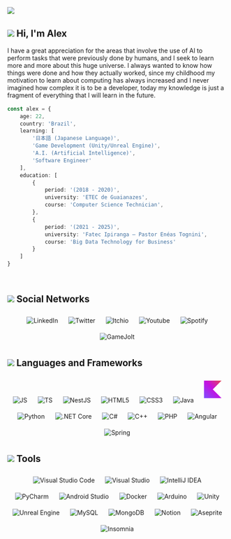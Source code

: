 <!-- Image -->
<p target="center">
    <img src="https://i.imgur.com/KnVrvrq.png"/>
</p>

<!-- Hi, i'm Alex -->
<h2>
    <img
        src="https://media.giphy.com/media/mGcNjsfWAjY5AEZNw6/giphy.gif"
        width="50"
    > Hi, I'm Alex
</h2>

I have a great appreciation for the areas that involve the use of AI to perform tasks that were previously done by humans, and I seek to learn more and more about this huge universe. I always wanted to know how things were done and how they actually worked, since my childhood my motivation to learn about computing has always increased and I never imagined how complex it is to be a developer, today my knowledge is just a fragment of everything that I will learn in the future.

```ts
const alex = {
    age: 22,
    country: 'Brazil',
    learning: [
        '日本語 (Japanese Language)',
        'Game Development (Unity/Unreal Engine)',
        'A.I. (Artificial Intelligence)',
        'Software Engineer'
    ],
    education: [
        {
            period: '(2018 - 2020)',
            university: 'ETEC de Guaianazes',
            course: 'Computer Science Technician',
        },
        {
            period: '(2021 - 2025)',
            university: 'Fatec Ipiranga – Pastor Enéas Tognini',
            course: 'Big Data Technology for Business'
        }
    ]
}
```

<br>

<!-- Social Networks -->
<h2>
    <img
        src="https://i.imgur.com/bvYDTQS.gif"
        width="50"
    > Social Networks
</h2>

<p align="center">
    <a
        style="all: unset;"
        target="_blank"
        href="https://www.linkedin.com/in/alex-ferreira/">
        <img style="padding: 10px" title="LinkedIn" alt="LinkedIn" width="40px" src="https://i.imgur.com/4qOCXGz.png">
    </a>
    <a
        style="all: unset;"
        target="_blank"
        href="https://twitter.com/arekushii__">
        <img style="padding: 10px" title="Twitter" alt="Twitter" width="40px" src="https://i.imgur.com/jlKtG7w.png">
    </a>
    <a
        style="all: unset;"
        target="_blank"
        href="https://arekushii.itch.io/">
        <img style="padding: 10px" title="Itchio" alt="Itchio" width="40px" src="https://i.imgur.com/G5oreTv.png">
    </a>
    <a
        style="all: unset;"
        target="_blank"
        href="https://www.youtube.com/c/arekushi">
        <img style="padding: 10px" title="Youtube" alt="Youtube" width="40px" src="https://i.imgur.com/0qrxTFs.png">
    </a>
    <a
        style="all: unset;"
        target="_blank"
        href="https://open.spotify.com/user/22zcdgcfeaspskzbzxuv77eky#_=_">
        <img style="padding: 10px" title="Spotify" alt="Spotify" width="40px" src="https://i.imgur.com/dOOhNIg.png">
    </a>
    <a
        style="all: unset;"
        target="_blank"
        href="https://gamejolt.com/@arekushi">
        <img style="padding: 10px" title="GameJolt" alt="GameJolt" width="40px" src="https://i.imgur.com/ZBn5270.png">
    </a>
</p>

<!-- Languages and Frameworks -->
<h2>
    <img src="https://i.imgur.com/4GLTBRC.gif" width="50"> Languages and Frameworks
</h2>
<p align="center">
    <img style="padding: 10px" title="JS" alt="JS" width="40px" src="https://upload.wikimedia.org/wikipedia/commons/9/99/Unofficial_JavaScript_logo_2.svg">
    <img style="padding: 10px" title="TS" alt="TS" width="40PX" src="https://i.imgur.com/vKQaelH.png">
    <img style="padding: 10px" title="NestJS" alt="NestJS" width="40px" src="https://i.imgur.com/CYBnkAW.png">
    <img style="padding: 10px" title="HTML5" alt="HTML5" width="35px" src="https://i.imgur.com/HKyQb5C.png">
    <img style="padding: 10px" title="CSS3" alt="CSS3" width="40px" src="https://www.shareicon.net/data/2015/09/08/97876_css_512x512.png">
    <img style="padding: 10px" title="Java" alt="Java" width="40px" src="https://xesque.rocketseat.dev/platform/tech/java.svg">
    <img style="padding: 10px" title="Kotlin" alt="Kotlin" width="40px" src="https://raw.githubusercontent.com/github/explore/80688e429a7d4ef2fca1e82350fe8e3517d3494d/topics/kotlin/kotlin.png">
    <img style="padding: 10px" title="Python" alt="Python" width="40px" src="https://cdn.icon-icons.com/icons2/1508/PNG/512/python_104451.png">
    <img style="padding: 10px" title=".NET Core" alt=".NET Core" width="40px" src="https://upload.wikimedia.org/wikipedia/commons/e/ee/.NET_Core_Logo.svg">
    <img style="padding: 10px" title="C#" alt="C#" width="40px" src="https://cdn.iconscout.com/icon/free/png-512/csharp-1-1175241.png">
    <img style="padding: 10px" title="C++" alt="C++" width="40px" src="https://i.imgur.com/rmXe24w.png">
    <img style="padding: 10px" title="PHP" alt="PHP" width="40px" src="https://www.cursou.com.br/wp-content/uploads/2017/10/Curso-de-PHP-PSRs.png">
    <img style="padding: 10px" title="Angular" alt="Angular" width="40px" src="https://upload.wikimedia.org/wikipedia/commons/c/cf/Angular_full_color_logo.svg">
    <img style="padding: 10px" title="Spring" alt="Spring" width="40px" src="https://javapointers.com/wp-content/themes/JavaPointers/img/spring-logo.png">
</p>

<!-- Tools -->
<h2>
    <img src="https://i.imgur.com/OKP0sEu.gif" width="50"> Tools
</h2>
<p align="center">
    <img style="padding: 10px" title="Visual Studio Code" alt="Visual Studio Code" width="40px" src="https://i.imgur.com/qQBe4RN.png">
    <img style="padding: 10px" title="Visual Studio" alt="Visual Studio" width="40px" src="https://i.imgur.com/GSX80w6.png">
    <img style="padding: 10px" title="IntelliJ IDEA" alt="IntelliJ IDEA" width="40px" src="https://cdn.iconscout.com/icon/free/png-256/intellij-idea-569199.png">
    <img style="padding: 10px" title="PyCharm" alt="PyCharm" width="40px" src="https://i.imgur.com/7SsjpgZ.png">
    <img style="padding: 10px" title="Android Studio" alt="Android Studio" width="40px" src="https://2.bp.blogspot.com/-tzm1twY_ENM/XlCRuI0ZkRI/AAAAAAAAOso/BmNOUANXWxwc5vwslNw3WpjrDlgs9PuwQCLcBGAsYHQ/s1600/pasted%2Bimage%2B0.png">
    <img style="padding: 10px" title="Docker" alt="Docker" width="40px" src="https://i.imgur.com/co51kgn.png">
    <img style="padding: 10px" title="Arduino" alt="Arduino" width="40px" src="https://i.imgur.com/8Kilnfn.png">
    <img style="padding: 10px" title="Unity" alt="Unity" width="40px" src="https://gextoneducation.com/wp-content/uploads/2018/08/unity.png">
    <img style="padding: 10px" title="Unreal Engine" alt="Unreal Engine" width="40px" src="https://i.imgur.com/vWtBRmx.png">
    <img style="padding: 10px" title="MySQL" alt="MySQL" width="40px" src="https://cdn1.iconfinder.com/data/icons/programing-development-7/24/mysql_database_logo_data_base-512.png">
    <img style="padding: 10px" title="MongoDB" alt="MongoDB" width="40px" src="https://i.imgur.com/KFSDwtA.png">
    <img style="padding: 10px" title="Notion" alt="Notion" width="40px" src="https://i.imgur.com/OcaBxk3.png">
    <img style="padding: 10px" title="Aseprite" alt="Aseprite" width="40px" src="https://i.imgur.com/R6qpi72.png">
    <img style="padding: 10px" title="Insomnia" alt="Insomnia" width="40px" src="https://i.imgur.com/e9vxpNa.png">
</p>

<!-- Links -->
[linkedin]: https://www.linkedin.com/in/alex-ferreira/
[twitter]: https://twitter.com/arekush1i_
[youtube]: https://www.youtube.com/c/arekushi
[gamejolt]: https://gamejolt.com/@arekushi
[spotify]: https://open.spotify.com/user/22zcdgcfeaspskzbzxuv77eky#_=_
